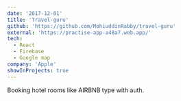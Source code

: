 ```yaml
---
date: '2017-12-01'
title: 'Travel-guru'
github: 'https://github.com/MohiuddinRabby/travel-guru'
external: 'https://practise-app-a48a7.web.app/'
tech:
  - React
  - Firebase
  - Google map
company: 'Apple'
showInProjects: true
---
```


Booking hotel rooms like AIRBNB type with auth.
